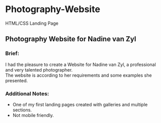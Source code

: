 # Photography-Website
HTML/CSS Landing Page

<h2>Photography Website for Nadine van Zyl</h2>
<h3>Brief:</h3>
I had the pleasure to create a Website for Nadine van Zyl, a professional and very talented photographer. 
<br/>
The website is according to her requirements and some examples she presented.

<h3>Additional Notes:</h3>
<ul><li>One of my first landing pages created with galleries and multiple sections.</li>
    <li>Not mobile friendly.</li>
</ul>
